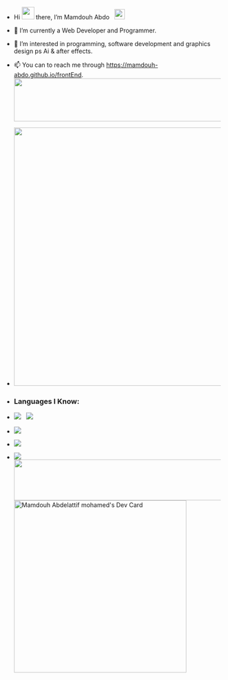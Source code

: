 - Hi <img src="https://github.com/TheDudeThatCode/TheDudeThatCode/raw/master/Assets/Hi.gif" width="29px" style="max-width: 100%;"> there, I’m Mamdouh Abdo &nbsp; <img src="https://github.com/TheDudeThatCode/TheDudeThatCode/raw/master/Assets/Earth.gif" width="24px" style="max-width: 100%;">
- 🌱 I’m currently a Web Developer and Programmer.
- 👀 I’m interested in programming, software development and graphics design ps Ai & after effects.
- 📫 You can to reach me through https://mamdouh-abdo.github.io/frontEnd.
  <img src="https://github.com/Govindv7555/Govindv7555/blob/main/49e76e0596857673c5c80c85b84394c1.gif" width=1000px height=100px>
- <img src="https://github.com/Govindv7555/Govindv7555/blob/main/1574956586430.gif" width=600px>
- <h3>Languages I Know:</h3>
- ![](https://img.shields.io/badge/HTML5-E34F26?style=for-the-badge&logo=html5&logoColor=white) &nbsp; ![](https://img.shields.io/badge/CSS3-1572B6?style=for-the-badge&logo=css3&logoColor=white) &nbsp; 

- ![](https://github-readme-stats.vercel.app/api?username=Mamdouh-Abdo&show_icons=true&theme=tokyonight)
- ![](https://github-readme-stats.vercel.app/api/top-langs/?username=Mamdouh-Abdo)
- ![](https://github-readme-streak-stats.herokuapp.com/?user=Mamdouh-Abdo)
  <img src="https://github.com/Mamdouh-Abdo/Mamdouh-Abdo/blob/main/49e76e0596857673c5c80c85b84394c1.gif" width=1000px height=95px>
  <a href="https://app.daily.dev/Mamdowh"><img src="https://api.daily.dev/devcards/0db2099198d646678648bd423d655504.png?r=7j0" width="400" alt="Mamdouh Abdelattif  mohamed's Dev Card"/></a>
<!---
GovindVijay/GovindVijay is a ✨ special ✨ repository because its `README.md` (this file) appears on your GitHub profile.
You can click the Preview link to take a look at your changes.
--->
